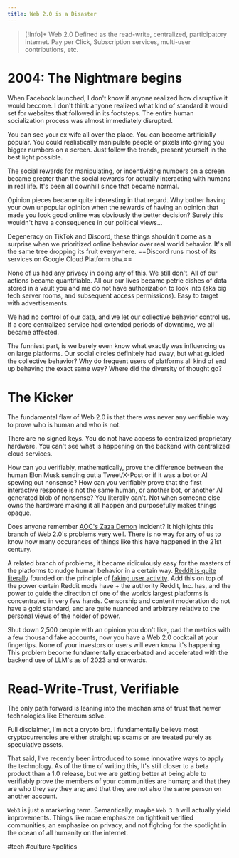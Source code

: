 ```yaml
---
title: Web 2.0 is a Disaster
---
```


> [!Info]+ Web 2.0
> Defined as the read-write, centralized, participatory internet. Pay per Click, Subscription services, multi-user contributions, etc.

# 2004: The Nightmare begins
When Facebook launched, I don't know if anyone realized how disruptive it would become. I don't think anyone realized what kind of standard it would set for websites that followed in its footsteps.
The entire human socialization process was almost immediately disrupted.

You can see your ex wife all over the place. You can become artificially popular. You could realistically manipulate people or pixels into giving you bigger numbers on a screen. Just follow the trends, present yourself in the best light possible.

The social rewards for manipulating, or incentivizing numbers on a screen became greater than the social rewards for actually interacting with humans in real life. It's been all downhill since that became normal.

Opinion pieces became quite interesting in that regard. Why bother having your own unpopular opinion when the rewards of having an opinion that made you look good online was obviously the better decision? Surely this wouldn't have a consequence in our political views...

Degeneracy on TikTok and Discord, these things shouldn't come as a surprise when we prioritized online behavior over real world behavior. It's all the same tree dropping its fruit everywhere. ==Discord runs most of its services on Google Cloud Platform btw.==

None of us had any privacy in doing any of this. We still don't. All of our actions became quantifiable. All our our lives became petrie dishes of data stored in a vault you and me do not have authorization to look into (aka big tech server rooms, and subsequent access permissions). Easy to target with advertisements.

We had no control of our data, and we let our collective behavior control us. If a core centralized service had extended periods of downtime, we all became affected.

The funniest part, is we barely even know what exactly was influencing us on large platforms. Our social circles definitely had sway, but what guided the collective behavior? Why do frequent users of platforms all kind of end up behaving the exact same way? Where did the diversity of thought go?

# The Kicker
The fundamental flaw of Web 2.0 is that there was never any verifiable way to prove who is human and who is not.

There are no signed keys. You do not have access to centralized proprietary hardware. You can't see what is happening on the backend with centralized cloud services.

How can you verifiably, mathematically, prove the difference between the human Elon Musk sending out a Tweet/X-Post or if it was a bot or AI spewing out nonsense? How can you verifiably prove that the first interactive response is not the same human, or another bot, or another AI generated blob of nonsense?
You literally can't. Not when someone else owns the hardware making it all happen and purposefully makes things opaque.

Does anyone remember <a href="[https://www.vice.com/en/article/z4444w/how-reddit-got-huge-tons-of-fake-accounts--2](https://archive.vn/YzCe0)">AOC's Zaza Demon</a> incident? It highlights this branch of Web 2.0's problems very well. There is no way for any of us to know how many occurances of things like this have happened in the 21st century.

A related branch of problems, it became ridiculously easy for the masters of the platforms to nudge human behavior in a certain way. <a href="https://www.themarysue.com/reddit-fake-account-origins/">Reddit is quite literally</a> founded on the principle of <a href="https://www.vice.com/en/article/z4444w/how-reddit-got-huge-tons-of-fake-accounts--2">faking user activity</a>. Add this on top of the power certain Reddit mods have + the authority Reddit, Inc. has, and the power to guide the direction of one of the worlds largest platforms is concentrated in very few hands. Censorship and content moderation do not have a gold standard, and are quite nuanced and arbitrary relative to the personal views of the holder of power.

Shut down 2,500 people with an opinion you don't like, pad the metrics with a few thousand fake accounts, now you have a Web 2.0 cocktail at your fingertips. None of your investors or users will even know it's happening. This problem become fundamentally exacerbated and accelerated with the backend use of LLM's as of 2023 and onwards. 

# Read-Write-Trust, Verifiable
The only path forward is leaning into the mechanisms of trust that newer technologies like Ethereum solve.

Full disclaimer, I'm not a crypto bro. I fundamentally believe most cryptocurrencies are either straight up scams or are treated purely as speculative assets.

That said, I've recently been introduced to some innovative ways to apply the technology. As of the time of writing this, It's still closer to a beta product than a 1.0 release, but we are getting better at being able to verifiably prove the members of your communities are human; and that they are who they say they are; and that they are not also the same person on another account.

`Web3` is just a marketing term. Semantically, maybe `Web 3.0` will actually yield improvements. Things like more emphasize on tightknit verified communities, an emphasize on privacy, and not fighting for the spotlight in the ocean of all humanity on the internet.

#tech #culture #politics
